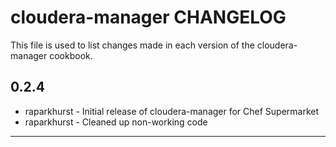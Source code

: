 # cloudera-manager CHANGELOG

This file is used to list changes made in each version of the cloudera-manager cookbook.

## 0.2.4
- raparkhurst - Initial release of cloudera-manager for Chef Supermarket
- raparkhurst - Cleaned up non-working code

- - -